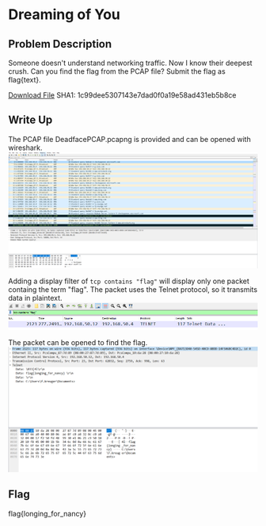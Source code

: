 # Dreaming of You

## Problem Description

Someone doesn't understand networking traffic. Now I know their deepest crush. Can you find the flag from the PCAP file? Submit the flag as flag{text}.

[Download File](https://tinyurl.com/2p8vjhjk)
SHA1: 1c99dee5307143e7dad0f0a19e58ad431eb5b8ce

## Write Up

The PCAP file DeadfacePCAP.pcapng is provided and can be opened with wireshark.
![Opened PCAP file](./Opened_PCAP.png "Opened PCAP file")

Adding a display filter of `tcp contains "flag"` will display only one packet containg the term "flag". The packet uses the Telnet protocol, so it transmits data in plaintext.
![PCAP filtered for the flag](./Filtered_PCAP.png "PCAP filtered for the flag")

The packet can be opened to find the flag.
![PCAP packet with flag](./Opened_PCAP_Packet.png "PCAP packet with flag")

## Flag

flag{longing_for_nancy}
